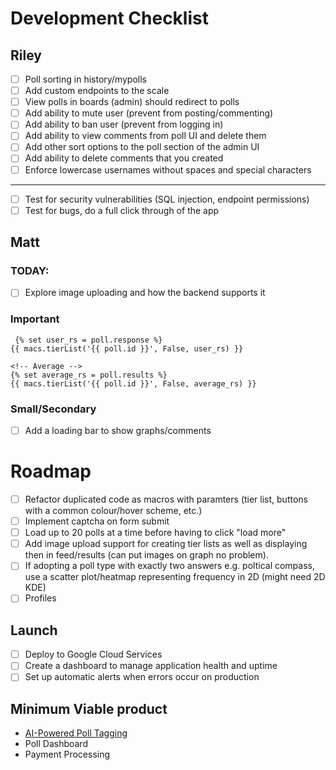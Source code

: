 # Development Checklist

## Riley

- [ ] Poll sorting in history/mypolls
- [ ] Add custom endpoints to the scale
- [ ] View polls in boards (admin) should redirect to polls
- [ ] Add ability to mute user (prevent from posting/commenting)
- [ ] Add ability to ban user (prevent from logging in)
- [ ] Add ability to view comments from poll UI and delete them
- [ ] Add other sort options to the poll section of the admin UI
- [ ] Add ability to delete comments that you created
- [ ] Enforce lowercase usernames without spaces and special characters

---

- [ ] Test for security vulnerabilities (SQL injection, endpoint permissions)
- [ ] Test for bugs, do a full click through of the app

## Matt

### TODAY: 
- [ ] Explore image uploading and how the backend supports it


### Important
     {% set user_rs = poll.response %}
    {{ macs.tierList('{{ poll.id }}', False, user_rs) }}

    <!-- Average -->
    {% set average_rs = poll.results %}
    {{ macs.tierList('{{ poll.id }}', False, average_rs) }}

### Small/Secondary
- [ ] Add a loading bar to show graphs/comments

# Roadmap

- [ ] Refactor duplicated code as macros with paramters (tier list, buttons with a common colour/hover scheme, etc.)
- [ ] Implement captcha on form submit
- [ ] Load up to 20 polls at a time before having to click "load more"
- [ ] Add image upload support for creating tier lists as well as displaying then in feed/results (can put images on graph no problem).
- [ ] If adopting a poll type with exactly two answers e.g. poltical compass, use a scatter plot/heatmap representing frequency in 2D (might need 2D KDE)
- [ ] Profiles

## Launch

- [ ] Deploy to Google Cloud Services
- [ ] Create a dashboard to manage application health and uptime
- [ ] Set up automatic alerts when errors occur on production

## Minimum Viable product

- [AI-Powered Poll Tagging](https://docs.google.com/document/d/1knJN9BY2EJ27TZhUlEIYxNZZmU6g-eYaLxmL75ShN_U/edit?usp=drive_link)
- Poll Dashboard
- Payment Processing
